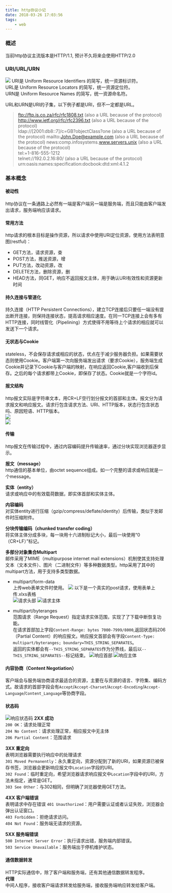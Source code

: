 ```yaml
---
title: http协议小记
date: 2018-03-26 17:03:56
tags:
	- web
---
```

### 概述
当前http协议主流版本是HTTP/1.1, 预计不久将来会使用HTTP/2.0  

### URI/URL/URN
![](/assets/blogImgs/url.jpg)
URI是 Uniform Resource Identifiers 的简写，统一资源标识符。  
URL是 Uniform Resource Locators 的简写，统一资源定位符。  
URN是 Uniform Resource Names 的简写，统一资源命名符。  

URL和URN是URI的子集，以下例子都是URI，但不一定都是URL。  

>ftp://ftp.is.co.za/rfc/rfc1808.txt (also a URL because of the protocol)  
>http://www.ietf.org/rfc/rfc2396.txt (also a URL because of the protocol)  
>ldap://[2001:db8::7]/c=GB?objectClass?one (also a URL because of the protocol)
>mailto:John.Doe@example.com (also a URL because of the protocol)
news:comp.infosystems.www.servers.unix (also a URL because of the protocol)  
>tel:+1-816-555-1212  
>telnet://192.0.2.16:80/ (also a URL because of the protocol)  
>urn:oasis:names:specification:docbook:dtd:xml:4.1.2  

### 基本概念
#### 被动性  
http协议在一条通路上必然有一端是客户端另一端是服务端，而且只能由客户端发出请求，服务端响应该请求。  

#### 常用方法
http请求的根本目标是操作资源，所以请求中使用URI定位资源，使用方法表明意图(restful)：  
- GET方法，请求资源，查  
- POST方法，推送资源，增  
- PUT方法，改动资源，改  
- DELETE方法，删除资源，删
- HEAD方法，同GET，响应不返回报文主体，用于确认URI有效性和资源更新时间  

#### 持久连接与管道化
持久连接（HTTP Persistent Connections），建立TCP连接后只要任一端没有提出断开连接，则保持连接状态，提高请求相应速度。在同一TCP连接上会有多有HTTP连接，同时线管化（Pipelining）方式使得不用等待上个请求的相应就可以发送下一个请求。  

#### 无状态与Cookie
stateless，不会保存请求或相应的状态，优点在于减少服务器负担。如果需要状态则使用Cookie。客户端第一次向服务端发出请求（要求Cookie），服务端生成Cookie并记录下Cookie与客户端的映射，在响应返回Cookie,客户端收到后保存。之后的每个请求都带上Cookie，即保存了状态。Cookie就是一个字符id。  

#### 报文结构
http报文实际是字符串文本，用CR+LF空行划分报文的首部和主体。报文分为请求报文和响应报文。请求行包含请求方法、URI、HTTP版本，状态行包含状态吗、原因短语、HTTP版本。  
![](/assets/blogImgs/httpPacket.jpg)  
![](/assets/blogImgs/httpPacketReal.jpg)  

#### 传输
http报文在传输过程中，通过内容编码提升传输速率，通过分块实现浏览器逐步显示。  

**报文（message）**  
http通信的基本单位，由octet sequence组成。如一个完整的请求或响应就是一个message。  

**实体（entity）**  
请求或响应中的有效载荷数据，即实体首部和实体主体。  

**内容编码**  
对实体entity进行压缩（gzip/compress/deflate/identity）后传输，类似于发邮件时压缩附件。  

**分块传输编码（chunked transfer coding）**  
将实体主体分成多块，每一块用十六进制标记大小，最后一块使用“0（CR+LF）”标记。  

**多部分对象集合Multipart**  
邮件采用了MIME（multipurpose internet mail extensions）机制使其支持处理文本（文本文件）、图片（二进制文件）等多种数据类型。http采用了其中的multipart方法，用于支持多类型数据。  
* multipart/form-data  
上传web表单文件时使用。
![](/assets/blogImgs/formData.jpg)
以下是一个真实的post请求，使用表单上传.xlxs表格  
![请求头部](/assets/blogImgs/formRealHead.jpg)
![请求主体](/assets/blogImgs/formRealEntity.jpg) 

* multipart/byteranges  
范围请求（Range Request）指定请求实体范围，实现了了下载中断恢复功能。    
在请求首部加上字段`Content-Range: bytes 7000-7999/8000`,返回状态码206（Partial Content）的响应报文。响应报文首部会有字段`Content-Type: multipart/byteranges; boundary=THIS_STRING_SEPARATES`。  
返回的实体都会有`--THIS_STRING_SEPARATES`作为分界线，最后以`--THIS_STRING_SEPARATES--`标记结束。
![响应首部](/assets/blogImgs/byterangesHead.jpg)
![响应主体](/assets/blogImgs/byterangesEntity.jpg)   

#### 内容协商（Content Negotiation）
客户端会与服务端协商请求最适合的资源，主要在与资源的语言、字符集、编码方式。故请求的首部字段会有`Accept`/`Accept-Charset`/`Accept-Encoding`/`Accept-Language`/`Content_Language`等协商字段。  

#### 状态码
![响应状态码](/assets/blogImgs/statusCode.jpg) 
**2XX 成功**  
`200 OK`：请求处理正常   
`204 No Content`：请求处理正常，相应报文中无主体  
`206 Partial Content`：范围请求  

**3XX 重定向**  
表明浏览器需要执行响应中的处理请求  
`301 Moved Permanently`：永久重定向，资源分配到了新的URI，如果资源已被保存书签，浏览器会更新响应报文中`Location`字段的URI。  
`302 Found`：临时重定向，希望浏览器请求响应报文中`Location`字段中的URI，方法未指定，通常是GET。  
`303 See Other`：与302相同，但明确了浏览器使用GET方法。  

**4XX 客户端错误**  
表明请求中存在错误
`401 Unauthorized`：用户需要认证或者认证失败，浏览器会弹出认证窗口。  
`403 Forbidden`：拒绝请求访问。  
`404 Not Found`：服务端无请求的资源。  
  
**5XX 服务端错误**  
`500 Internet Server Error`：执行请求出错，服务端内部错误。  
`503 Service Unavailable`：服务端出于停机维护状态。  

#### 通信数据转发
HTTP实际通信中，除了客户端和服务端，还有其他通信数据转发程序。  
**代理**  
中间人程序，接收客户端请求转发给服务端，接收服务端响应转发给客户端。